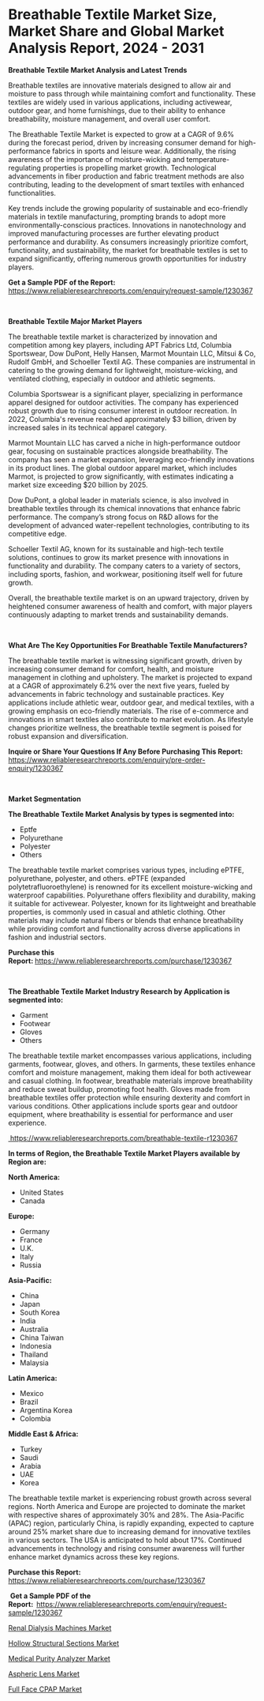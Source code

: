 <p><h1>Breathable Textile Market Size, Market Share and Global Market Analysis Report, 2024 - 2031</h1></p><p><strong>Breathable Textile Market Analysis and Latest Trends</strong></p>
<p><p>Breathable textiles are innovative materials designed to allow air and moisture to pass through while maintaining comfort and functionality. These textiles are widely used in various applications, including activewear, outdoor gear, and home furnishings, due to their ability to enhance breathability, moisture management, and overall user comfort.</p><p>The Breathable Textile Market is expected to grow at a CAGR of 9.6% during the forecast period, driven by increasing consumer demand for high-performance fabrics in sports and leisure wear. Additionally, the rising awareness of the importance of moisture-wicking and temperature-regulating properties is propelling market growth. Technological advancements in fiber production and fabric treatment methods are also contributing, leading to the development of smart textiles with enhanced functionalities.</p><p>Key trends include the growing popularity of sustainable and eco-friendly materials in textile manufacturing, prompting brands to adopt more environmentally-conscious practices. Innovations in nanotechnology and improved manufacturing processes are further elevating product performance and durability. As consumers increasingly prioritize comfort, functionality, and sustainability, the market for breathable textiles is set to expand significantly, offering numerous growth opportunities for industry players.</p></p>
<p><strong>Get a Sample PDF of the Report:&nbsp;</strong> <a href="https://www.reliableresearchreports.com/enquiry/request-sample/1230367?utm_campaign=32&utm_medium=2&utm_source=Github&utm_content=ia&utm_term=07112024&utm_id=breathable-textile">https://www.reliableresearchreports.com/enquiry/request-sample/1230367</a></p>
<p>&nbsp;</p>
<p><strong>Breathable Textile Major Market Players</strong></p>
<p><p>The breathable textile market is characterized by innovation and competition among key players, including APT Fabrics Ltd, Columbia Sportswear, Dow DuPont, Helly Hansen, Marmot Mountain LLC, Mitsui & Co, Rudolf GmbH, and Schoeller Textil AG. These companies are instrumental in catering to the growing demand for lightweight, moisture-wicking, and ventilated clothing, especially in outdoor and athletic segments.</p><p>Columbia Sportswear is a significant player, specializing in performance apparel designed for outdoor activities. The company has experienced robust growth due to rising consumer interest in outdoor recreation. In 2022, Columbia's revenue reached approximately $3 billion, driven by increased sales in its technical apparel category.</p><p>Marmot Mountain LLC has carved a niche in high-performance outdoor gear, focusing on sustainable practices alongside breathability. The company has seen a market expansion, leveraging eco-friendly innovations in its product lines. The global outdoor apparel market, which includes Marmot, is projected to grow significantly, with estimates indicating a market size exceeding $20 billion by 2025.</p><p>Dow DuPont, a global leader in materials science, is also involved in breathable textiles through its chemical innovations that enhance fabric performance. The company’s strong focus on R&D allows for the development of advanced water-repellent technologies, contributing to its competitive edge.</p><p>Schoeller Textil AG, known for its sustainable and high-tech textile solutions, continues to grow its market presence with innovations in functionality and durability. The company caters to a variety of sectors, including sports, fashion, and workwear, positioning itself well for future growth.</p><p>Overall, the breathable textile market is on an upward trajectory, driven by heightened consumer awareness of health and comfort, with major players continuously adapting to market trends and sustainability demands.</p></p>
<p>&nbsp;</p>
<p><strong>What Are The Key Opportunities For Breathable Textile Manufacturers?</strong></p>
<p><p>The breathable textile market is witnessing significant growth, driven by increasing consumer demand for comfort, health, and moisture management in clothing and upholstery. The market is projected to expand at a CAGR of approximately 6.2% over the next five years, fueled by advancements in fabric technology and sustainable practices. Key applications include athletic wear, outdoor gear, and medical textiles, with a growing emphasis on eco-friendly materials. The rise of e-commerce and innovations in smart textiles also contribute to market evolution. As lifestyle changes prioritize wellness, the breathable textile segment is poised for robust expansion and diversification.</p></p>
<p><strong>Inquire or Share Your Questions If Any Before Purchasing This Report:</strong> <a href="https://www.reliableresearchreports.com/enquiry/pre-order-enquiry/1230367?utm_campaign=32&utm_medium=2&utm_source=Github&utm_content=ia&utm_term=07112024&utm_id=breathable-textile">https://www.reliableresearchreports.com/enquiry/pre-order-enquiry/1230367</a></p>
<p>&nbsp;</p>
<p><strong>Market Segmentation</strong></p>
<p><strong>The Breathable Textile Market Analysis by types is segmented into:</strong></p>
<p><ul><li>Eptfe</li><li>Polyurethane</li><li>Polyester</li><li>Others</li></ul></p>
<p><p>The breathable textile market comprises various types, including ePTFE, polyurethane, polyester, and others. ePTFE (expanded polytetrafluoroethylene) is renowned for its excellent moisture-wicking and waterproof capabilities. Polyurethane offers flexibility and durability, making it suitable for activewear. Polyester, known for its lightweight and breathable properties, is commonly used in casual and athletic clothing. Other materials may include natural fibers or blends that enhance breathability while providing comfort and functionality across diverse applications in fashion and industrial sectors.</p></p>
<p><strong>Purchase this Report:&nbsp;</strong><a href="https://www.reliableresearchreports.com/purchase/1230367?utm_campaign=32&utm_medium=2&utm_source=Github&utm_content=ia&utm_term=07112024&utm_id=breathable-textile">https://www.reliableresearchreports.com/purchase/1230367</a></p>
<p>&nbsp;</p>
<p><strong>The Breathable Textile Market Industry Research by Application is segmented into:</strong></p>
<p><ul><li>Garment</li><li>Footwear</li><li>Gloves</li><li>Others</li></ul></p>
<p><p>The breathable textile market encompasses various applications, including garments, footwear, gloves, and others. In garments, these textiles enhance comfort and moisture management, making them ideal for both activewear and casual clothing. In footwear, breathable materials improve breathability and reduce sweat buildup, promoting foot health. Gloves made from breathable textiles offer protection while ensuring dexterity and comfort in various conditions. Other applications include sports gear and outdoor equipment, where breathability is essential for performance and user experience.</p></p>
<p><a href="https://www.reliableresearchreports.com/breathable-textile-r1230367?utm_campaign=32&utm_medium=2&utm_source=Github&utm_content=ia&utm_term=07112024&utm_id=breathable-textile">&nbsp;https://www.reliableresearchreports.com/breathable-textile-r1230367</a></p>
<p><strong>In terms of Region, the Breathable Textile Market Players available by Region are:</strong></p>
<p>
    <p> <strong> North America: </strong>
        <ul>
            <li>United States</li>
            <li>Canada</li>
        </ul>
        </p> 
    <p> <strong> Europe: </strong>
        <ul>
            <li>Germany</li>
            <li>France</li>
            <li>U.K.</li>
            <li>Italy</li>
            <li>Russia</li>
        </ul>
        </p> 
    <p> <strong> Asia-Pacific: </strong>
        <ul>
            <li>China</li>
            <li>Japan</li>
            <li>South Korea</li>
            <li>India</li>
            <li>Australia</li>
            <li>China Taiwan</li>
            <li>Indonesia</li>
            <li>Thailand</li>
            <li>Malaysia</li>
        </ul>
        </p> 
    <p> <strong> Latin America: </strong>
        <ul>
            <li>Mexico</li>
            <li>Brazil</li>
            <li>Argentina Korea</li>
            <li>Colombia</li>
        </ul>
        </p> 
    <p> <strong> Middle East & Africa: </strong>
        <ul>
            <li>Turkey</li>
            <li>Saudi</li>
            <li>Arabia</li>
            <li>UAE</li>
            <li>Korea</li>
        </ul>
    </p>
    </p>
<p><p>The breathable textile market is experiencing robust growth across several regions. North America and Europe are projected to dominate the market with respective shares of approximately 30% and 28%. The Asia-Pacific (APAC) region, particularly China, is rapidly expanding, expected to capture around 25% market share due to increasing demand for innovative textiles in various sectors. The USA is anticipated to hold about 17%. Continued advancements in technology and rising consumer awareness will further enhance market dynamics across these key regions.</p></p>
<p><strong>Purchase this Report: </strong><a href="https://www.reliableresearchreports.com/purchase/1230367?utm_campaign=32&utm_medium=2&utm_source=Github&utm_content=ia&utm_term=07112024&utm_id=breathable-textile">https://www.reliableresearchreports.com/purchase/1230367</a></p>
<p>&nbsp;<strong>Get a Sample PDF of the Report:&nbsp;&nbsp;</strong><a href="https://www.reliableresearchreports.com/enquiry/request-sample/1230367?utm_campaign=32&utm_medium=2&utm_source=Github&utm_content=ia&utm_term=07112024&utm_id=breathable-textile">https://www.reliableresearchreports.com/enquiry/request-sample/1230367</a></p>
<p><strong></strong></p>
<p><p><a href="https://issuu.com/reportprime-2/docs/renal-dialysis-machines-market-size_241e7f09c193a2?utm_campaign=32&utm_medium=2&utm_source=Github&utm_content=ia&utm_term=07112024&utm_id=breathable-textile">Renal Dialysis Machines Market</a></p><p><a href="https://github.com/AlbertGonzalez266/Market-Research-Report-List-1/blob/main/hollow-structural-sections-market.md?utm_campaign=32&utm_medium=2&utm_source=Github&utm_content=ia&utm_term=07112024&utm_id=breathable-textile">Hollow Structural Sections Market</a></p><p><a href="https://issuu.com/reportprime-2/docs/medical-purity-analyzer-market-size_e80405dce9d8f3?utm_campaign=32&utm_medium=2&utm_source=Github&utm_content=ia&utm_term=07112024&utm_id=breathable-textile">Medical Purity Analyzer Market</a></p><p><a href="https://github.com/JavierDDowns/Market-Research-Report-List-1/blob/main/aspheric-lens-market.md?utm_campaign=32&utm_medium=2&utm_source=Github&utm_content=ia&utm_term=07112024&utm_id=breathable-textile">Aspheric Lens Market</a></p><p><a href="https://issuu.com/reportprime-2/docs/full-face-cpap-market-size-2030.ppt_92a8e5fc295e54?utm_campaign=32&utm_medium=2&utm_source=Github&utm_content=ia&utm_term=07112024&utm_id=breathable-textile">Full Face CPAP Market</a></p></p>